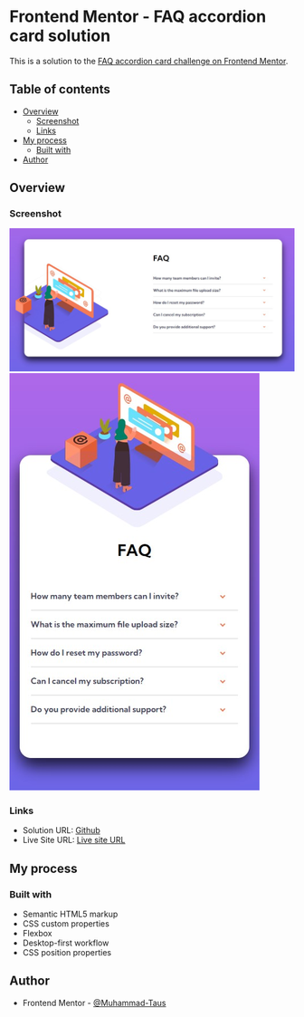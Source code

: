 # Frontend Mentor - FAQ accordion card solution

This is a solution to the [FAQ accordion card challenge on Frontend Mentor](https://www.frontendmentor.io/challenges/faq-accordion-card-XlyjD0Oam). 
## Table of contents

- [Overview](#overview)
  - [Screenshot](#screenshot)
  - [Links](#links)
- [My process](#my-process)
  - [Built with](#built-with)
- [Author](#author)


## Overview

### Screenshot

![](./design/done/FAQ-Accordion-Card-Done-Desktop.jpg)
![](./design/done/FAQ-Accordion-Card-Done-Mobile.jpg)



### Links

- Solution URL: [Github](https://github.com/Muhammad-Taus/Front-End-Mentor-FAQ-Accordion-Card)
- Live Site URL: [Live site URL](https://mt-fem-faq-accordion-card.netlify.app/)

## My process

### Built with

- Semantic HTML5 markup
- CSS custom properties
- Flexbox
- Desktop-first workflow
- CSS position properties

## Author

- Frontend Mentor - [@Muhammad-Taus](https://www.frontendmentor.io/profile/Muhammad-Taus)

